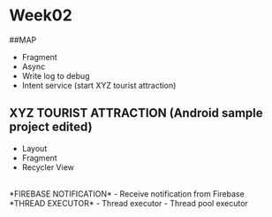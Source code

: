 # Week02
##MAP
  - Fragment
  - Async
  - Write log to debug
  - Intent service (start XYZ tourist attraction)
## XYZ TOURIST ATTRACTION (Android sample project edited)
  - Layout
  - Fragment
  - Recycler View
<br/>  
*FIREBASE NOTIFICATION*
  - Receive notification from Firebase
<br/>
*THREAD EXECUTOR*
  - Thread executor
  - Thread pool executor
